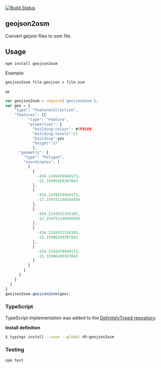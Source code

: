 [![Build Status](https://travis-ci.org/Rub21/geojson2osm.svg?branch=master)](https://magnum.travis-ci.com/Rub21/geojson2osm)

## geojson2osm

Convert gejson files to osm file.

## Usage
	
	npm install geojson2osm

Example:

```
geojson2osm file.geojson > file.osm

```

or


```js
var geojson2osm = require('geojson2osm');
var geo = {
    "type": "FeatureCollection",
    "features": [{
          "type": "Feature",
          "properties": {
            "building:colour": #9F8169
			"building:levels":21
			"building":yes
			"height":57
			},
      "geometry": {
        "type": "Polygon",
        "coordinates": [
          [
            [
              -434.2249470949173,
              -13.15996269397843
            ],
            [
              -434.2249470949173,
              -13.159751140560356
            ],
            [
              -434.2242631316185,
              -13.159751140560356
            ],
            [
              -434.2242631316185,
              -13.15996269397843
            ],
            [
              -434.2249470949173,
              -13.15996269397843
            ]
          ]
        ]
      }
    }
  ]
}
geojson2osm.geojson2osm(geo);
```

### TypeScript

TypeScript implementation was added to the [DefinitelyTyped repository](https://github.com/DefinitelyTyped/DefinitelyTyped).

**Install definition**

```bash
$ typings install --save --global dt~geojson2osm
```

### Testing

```
npm test

```
